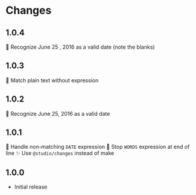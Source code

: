 # Changes

## 1.0.4

🐛 Recognize June 25 , 2016 as a valid date (note the blanks)

## 1.0.3

🐛 Match plain text without expression

## 1.0.2

🐛 Recognize June 25, 2016 as a valid date

## 1.0.1

🐛 Handle non-matching `DATE` expression
🐛 Stop `WORDS` expression at end of line
✨ Use `@studio/changes` instead of make

## 1.0.0

- Initial release
